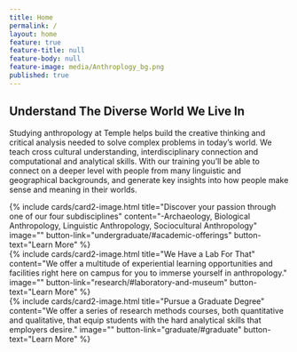 ```yaml
---
title: Home
permalink: /
layout: home
feature: true
feature-title: null
feature-body: null
feature-image: media/Anthroplogy_bg.png
published: true
---
```


## Understand The Diverse World We Live In

Studying anthropology at Temple helps build the creative thinking and critical analysis needed to solve complex  problems in today’s world. We teach cross cultural  understanding, interdisciplinary connection and  computational and analytical skills.  With our training you’ll be able to connect on a deeper level with people from many linguistic and geographical backgrounds, and generate key insights into how people make sense and meaning in their worlds.

<div class="row row-wide">
  <div class="col m12 l4">{% include cards/card2-image.html 
    title="Discover your passion through one of our four subdisciplines" 
    content="-Archaeology, Biological Anthropology, Linguistic Anthropology, Sociocultural Anthropology" 
    image="" 
    button-link="undergraduate/#academic-offerings" 
    button-text="Learn More" %}
  </div>
  <div class="row row-wide">
    <div class="col m12 l4">{% include cards/card2-image.html 
      title="We Have a Lab For That" 
      content="We offer a multitude of experiential learning opportunities and facilities right here on campus for you to immerse yourself in anthropology." 
      image="" 
      button-link="research/#laboratory-and-museum" 
      button-text="Learn More" %}
    </div>
    <div class="row row-wide">
      <div class="col m12 l4">{% include cards/card2-image.html 
        title="Pursue a Graduate Degree" 
        content="We offer a series of research methods courses, both quantitative and qualitative, that equip students with the hard analytical skills that employers desire." 
        image="" 
        button-link="graduate/#graduate" 
        button-text="Learn More" %}
      </div>
</div>
